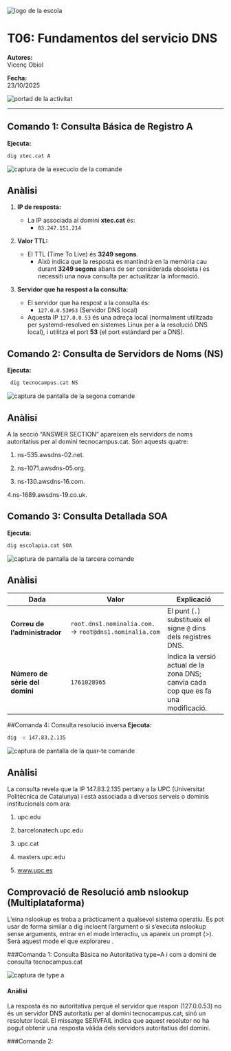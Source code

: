 
![logo de la escola](IMG/logopia.png)

# T06: Fundamentos del servicio DNS

**Autores:**  
Vicenç Obiol  

**Fecha:**  
23/10/2025  

![portad de la activitat](IMG/dnsimg1.png)

---

## Comando 1: Consulta Básica de Registro A

**Ejecuta:**  
```bash
dig xtec.cat A
```
![captura de la execucio de la comande](IMG/captura1.png)

## Anàlisi

1. **IP de resposta:**
   - La IP associada al domini **xtec.cat** és:
     - `83.247.151.214`

2. **Valor TTL:**
   - El TTL (Time To Live) és **3249 segons**.
     - Això indica que la resposta es mantindrà en la memòria cau durant **3249 segons** abans de ser considerada obsoleta i es necessiti una nova consulta per actualitzar la informació.

3. **Servidor que ha respost a la consulta:**
   - El servidor que ha respost a la consulta és:
     - `127.0.0.53#53` (Servidor DNS local)
   - Aquesta IP `127.0.0.53` és una adreça local (normalment utilitzada per systemd-resolved en sistemes Linux per a la resolució DNS local), i utilitza el port **53** (el port estàndard per a DNS).

## Comando 2: Consulta de Servidors de Noms (NS)
**Ejecuta:**  
```bash
 dig tecnocampus.cat NS

```
![captura de pantalla de la segona comande](IMG/captura2.png)

## Anàlisi
A la secció “ANSWER SECTION” apareixen els servidors de noms autoritatius per al domini tecnocampus.cat. Són aquests quatre:

1. ns-535.awsdns-02.net.

2. ns-1071.awsdns-05.org.

3. ns-130.awsdns-16.com.

4.ns-1689.awsdns-19.co.uk.

## Comando 3:  Consulta Detallada SOA
**Ejecuta:**  
```bash
dig escolapia.cat SOA
```
![captura de pantalla de la tarcera comande ](IMG/captura3.png)

## Anàlisi
| Dada                           | Valor                                                  | Explicació                                                                         |
| ------------------------------ | ------------------------------------------------------ | ---------------------------------------------------------------------------------- |
| **Correu de l’administrador**  | `root.dns1.nominalia.com.` → `root@dns1.nominalia.com` | El punt (`.`) substitueix el signe `@` dins dels registres DNS.                    |
| **Número de sèrie del domini** | `1761028965`                                           | Indica la versió actual de la zona DNS; canvia cada cop que es fa una modificació. |



##Comanda 4: Consulta resolució inversa
**Ejecuta:**  
```bash
dig -x 147.83.2.135
```

![captura de pantalla de la quar-te comande](IMG/catura4.png)

## Anàlisi
La consulta revela que la IP 147.83.2.135 pertany a la UPC (Universitat Politècnica de Catalunya) i està associada a diversos serveis o dominis institucionals com ara:

1. upc.edu

2. barcelonatech.upc.edu

3. upc.cat

4. masters.upc.edu

5. www.upc.es


## Comprovació de Resolució amb nslookup (Multiplataforma)

L’eina nslookup es troba a pràcticament a qualsevol sistema operatiu. Es pot usar de forma similar a dig incloent l’argument o si s’executa nslookup sense arguments, entrar en el mode interactiu, us apareix un prompt (>). Serà aquest mode el que explorareu . 

###Comanda 1: Consulta Bàsica no Autoritativa
type=A i com a domini de consulta tecnocampus.cat

![captura de type a](IMG/nslookup1.png)

#### Anàlisi
La resposta és no autoritativa perquè el servidor que respon (127.0.0.53) no és un servidor DNS autoritatiu per al domini tecnocampus.cat, sinó un resolutor local.
El missatge SERVFAIL indica que aquest resolutor no ha pogut obtenir una resposta vàlida dels servidors autoritatius del domini.

###Comanda 2:
